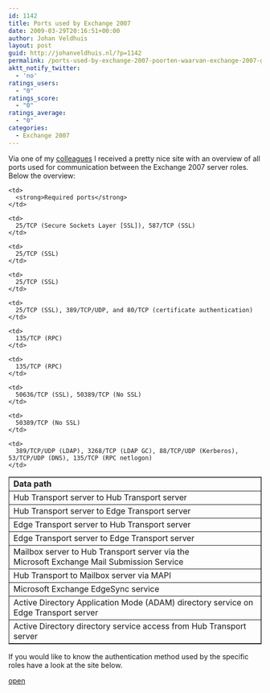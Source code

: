 ```yaml
---
id: 1142
title: Ports used by Exchange 2007
date: 2009-03-29T20:16:51+00:00
author: Johan Veldhuis
layout: post
guid: http://johanveldhuis.nl/?p=1142
permalink: /ports-used-by-exchange-2007-poorten-waarvan-exchange-2007-gebruik-maakt/
aktt_notify_twitter:
  - 'no'
ratings_users:
  - "0"
ratings_score:
  - "0"
ratings_average:
  - "0"
categories:
  - Exchange 2007
---
```

Via one of my <a href="http://www.vdknaap.com" target="_blank">colleagues</a> I received a pretty nice site with an overview of all ports used for communication between the Exchange 2007 server roles. Below the overview:

<table border="1">
  <tr>
    <td>
      <strong>Data path</strong>
    </td>
    
    <td>
      <strong>Required ports</strong>
    </td>
  </tr>
  
  <tr>
    <td>
      Hub Transport server to Hub Transport server
    </td>
    
    <td>
      25/TCP (Secure Sockets Layer [SSL]), 587/TCP (SSL)
    </td>
  </tr>
  
  <tr>
    <td>
      Hub Transport server to Edge Transport server
    </td>
    
    <td>
      25/TCP (SSL)
    </td>
  </tr>
  
  <tr>
    <td>
      Edge Transport server to Hub Transport server
    </td>
    
    <td>
      25/TCP (SSL)
    </td>
  </tr>
  
  <tr>
    <td>
      Edge Transport server to Edge Transport server
    </td>
    
    <td>
      25/TCP (SSL), 389/TCP/UDP, and 80/TCP (certificate authentication)
    </td>
  </tr>
  
  <tr>
    <td>
      Mailbox server to Hub Transport server via the Microsoft Exchange Mail Submission Service
    </td>
    
    <td>
      135/TCP (RPC)
    </td>
  </tr>
  
  <tr>
    <td>
      Hub Transport to Mailbox server via MAPI
    </td>
    
    <td>
      135/TCP (RPC)
    </td>
  </tr>
  
  <tr>
    <td>
      Microsoft Exchange EdgeSync service
    </td>
    
    <td>
      50636/TCP (SSL), 50389/TCP (No SSL)
    </td>
  </tr>
  
  <tr>
    <td>
      Active Directory Application Mode (ADAM) directory service on Edge Transport server
    </td>
    
    <td>
      50389/TCP (No SSL)
    </td>
  </tr>
  
  <tr>
    <td>
      Active Directory directory service access from Hub Transport server
    </td>
    
    <td>
      389/TCP/UDP (LDAP), 3268/TCP (LDAP GC), 88/TCP/UDP (Kerberos), 53/TCP/UDP (DNS), 135/TCP (RPC netlogon)
    </td>
  </tr>
</table>

If you would like to know the authentication method used by the specific roles have a look at the site below.

<a href="http://technet.microsoft.com/en-us/library/bb691338.aspx" target="_blank">open</a>